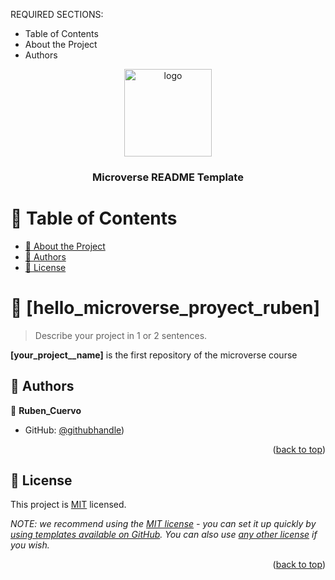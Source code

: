 <a name="readme-top"></a>



REQUIRED SECTIONS:
- Table of Contents
- About the Project
- Authors



<div align="center">

  <img src="murple_logo.png" alt="logo" width="140"  height="auto" />
  <br/>

  <h3><b>Microverse README Template</b></h3>

</div>

<!-- TABLE OF CONTENTS -->

# 📗 Table of Contents

- [📖 About the Project](#about-project)
- [👥 Authors](#authors)
- [📝 License](#license)

<!-- PROJECT DESCRIPTION -->

# 📖 [hello_microverse_proyect_ruben] <a name="about-project"></a>

> Describe your project in 1 or 2 sentences.

**[your_project__name]** is the first repository of the microverse course 


<!-- AUTHORS -->

## 👥 Authors <a name="authors"></a>


👤 **Ruben_Cuervo**

- GitHub: [@githubhandle](https://github.com/Jrmcuervo))


<p align="right">(<a href="#readme-top">back to top</a>)</p>



<!-- LICENSE -->

## 📝 License <a name="license"></a>

This project is [MIT](./LICENSE) licensed.

_NOTE: we recommend using the [MIT license](https://choosealicense.com/licenses/mit/) - you can set it up quickly by [using templates available on GitHub](https://docs.github.com/en/communities/setting-up-your-project-for-healthy-contributions/adding-a-license-to-a-repository). You can also use [any other license](https://choosealicense.com/licenses/) if you wish._

<p align="right">(<a href="#readme-top">back to top</a>)</p>
